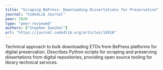 ```yaml
---
title: "Scraping BePress: Downloading Dissertations for Preservation"
journal: "Code4Lib Journal"
year: 2020
type: "peer-reviewed"
authors: ["Stephen Zweibel"]
url: "https://journal.code4lib.org/articles/14916"
---
```


Technical approach to bulk downloading ETDs from BePress platforms for digital preservation. Describes Python scripts for scraping and preserving dissertations from digital repositories, providing open source tooling for library technical services.
